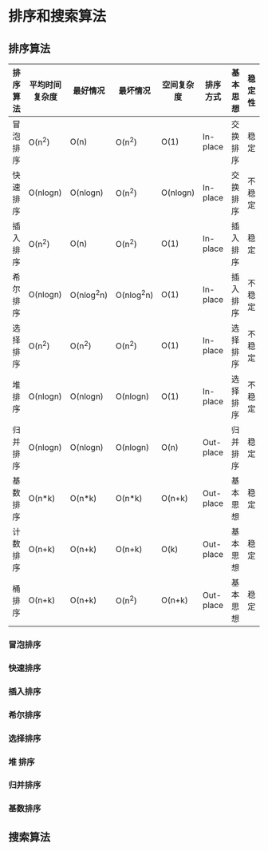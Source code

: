 # 排序和搜索算法

## 排序算法
排序算法 | 平均时间复杂度 | 最好情况 | 最坏情况 | 空间复杂度 | 排序方式 | 基本思想 | 稳定性
---- | ---- | ---- | ---- | ---- | ---- | ---- | ----
冒泡排序 | O(n<sup>2</sup>) | O(n) | O(n<sup>2</sup>) | O(1) | In-place | 交换排序 | 稳定
快速排序 | O(nlogn) | O(nlogn) | O(n<sup>2</sup>) | O(nlogn) | In-place | 交换排序 | 不稳定
插入排序 | O(n<sup>2</sup>) | O(n) | O(n<sup>2</sup>) | O(1) | In-place | 插入排序 | 稳定
希尔排序 | O(nlogn) | O(nlog<sup>2</sup>n) | O(nlog<sup>2</sup>n) | O(1) | In-place | 插入排序 | 不稳定
选择排序 | O(n<sup>2</sup>) | O(n<sup>2</sup>) | O(n<sup>2</sup>) | O(1) | In-place | 选择排序 | 不稳定
堆  排序 | O(nlogn) | O(nlogn) | O(nlogn) | O(1) | In-place | 选择排序 | 不稳定
归并排序 | O(nlogn) | O(nlogn) | O(nlogn) | O(n) | Out-place | 归并排序 | 稳定
基数排序 | O(n*k) | O(n*k) | O(n*k) | O(n+k) | Out-place | 基本思想 | 稳定
计数排序 | O(n+k) | O(n+k) | O(n+k) | O(k) | Out-place | 基本思想 | 稳定
桶  排序 | O(n+k) | O(n+k) | O(n<sup>2</sup>) | O(n+k) | Out-place | 基本思想 | 稳定


### 冒泡排序
### 快速排序
### 插入排序
### 希尔排序
### 选择排序
### 堆  排序
### 归并排序
### 基数排序

## 搜索算法